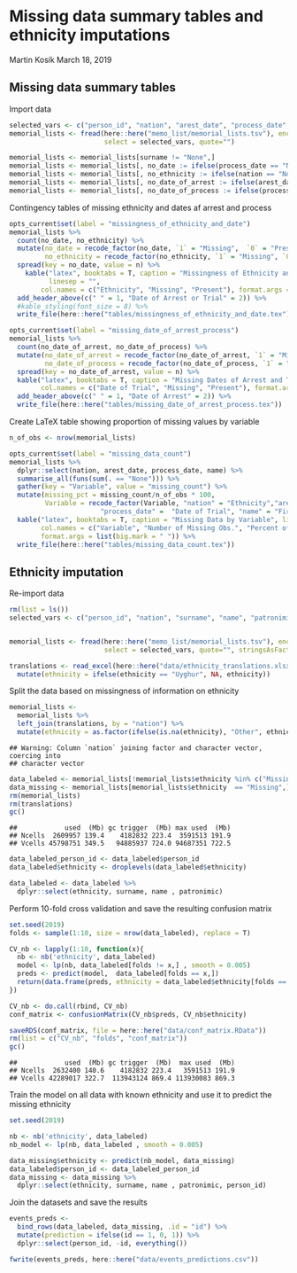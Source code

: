 Missing data summary tables and ethnicity imputations
================
Martin Kosík
March 18, 2019

Missing data summary tables
---------------------------

Import data

``` r
selected_vars <- c("person_id", "nation", "arest_date", "process_date", "surname", "name")
memorial_lists <- fread(here::here("memo_list/memorial_lists.tsv"), encoding="UTF-8", sep="\t", 
                        select = selected_vars, quote="")

memorial_lists <- memorial_lists[surname != "None",]
memorial_lists <- memorial_lists[, no_date := ifelse(process_date == "None" & arest_date == "None", 1, 0)]
memorial_lists <- memorial_lists[, no_ethnicity := ifelse(nation == "None", 1, 0)]
memorial_lists <- memorial_lists[, no_date_of_arrest := ifelse(arest_date == "None", 1, 0)]
memorial_lists <- memorial_lists[, no_date_of_process := ifelse(process_date == "None", 1, 0)]
```

Contingency tables of missing ethnicity and dates af arrest and process

``` r
opts_current$set(label = "missingness_of_ethnicity_and_date")
memorial_lists %>% 
  count(no_date, no_ethnicity) %>% 
  mutate(no_date = recode_factor(no_date, `1` = "Missing",  `0` = "Present"),
         no_ethnicity = recode_factor(no_ethnicity, `1` = "Missing", `0` = "Present")) %>% 
  spread(key = no_date, value = n) %>% 
    kable("latex", booktabs = T, caption = "Missingness of Ethnicity and Dates of Arrest and Trial",
          linesep = "",
        col.names = c("Ethnicity", "Missing", "Present"), format.args = list(big.mark = " ")) %>% 
  add_header_above(c(" " = 1, "Date of Arrest or Trial" = 2)) %>% 
  #kable_styling(font_size = 8) %>% 
  write_file(here::here("tables/missingness_of_ethnicity_and_date.tex"))

opts_current$set(label = "missing_date_of_arrest_process")
memorial_lists %>% 
  count(no_date_of_arrest, no_date_of_process) %>% 
  mutate(no_date_of_arrest = recode_factor(no_date_of_arrest, `1` = "Missing",  `0` = "Present"),
         no_date_of_process = recode_factor(no_date_of_process, `1` = "Missing", `0` = "Present")) %>% 
  spread(key = no_date_of_arrest, value = n) %>% 
  kable("latex", booktabs = T, caption = "Missing Dates of Arrest and Trial", linesep = "",
        col.names = c("Date of Trial", "Missing", "Present"), format.args = list(big.mark = " ")) %>% 
  add_header_above(c(" " = 1, "Date of Arrest" = 2)) %>% 
  write_file(here::here("tables/missing_date_of_arrest_process.tex"))
```

Create LaTeX table showing proportion of missing values by variable

``` r
n_of_obs <- nrow(memorial_lists)

opts_current$set(label = "missing_data_count")
memorial_lists %>% 
  dplyr::select(nation, arest_date, process_date, name) %>% 
  summarise_all(funs(sum(. == "None"))) %>% 
  gather(key = "Variable", value = "missing_count") %>% 
  mutate(missing_pct = missing_count/n_of_obs * 100,
         Variable = recode_factor(Variable, "nation" = "Ethnicity","arest_date" = "Date of Arrest", 
                       "process_date" =  "Date of Trial", "name" = "First Name", "surname" = "Surname")) %>% 
  kable("latex", booktabs = T, caption = "Missing Data by Variable", linesep = "", digits = 2,
        col.names = c("Variable", "Number of Missing Obs.", "Percent of Missing Obs."),
        format.args = list(big.mark = " ")) %>% 
  write_file(here::here("tables/missing_data_count.tex"))
```

Ethnicity imputation
--------------------

Re-import data

``` r
rm(list = ls())
selected_vars <- c("person_id", "nation", "surname", "name", "patronimic")


memorial_lists <- fread(here::here("memo_list/memorial_lists.tsv"), encoding="UTF-8", sep="\t", 
                        select = selected_vars, quote="", stringsAsFactors = TRUE)

translations <- read_excel(here::here("data/ethnicity_translations.xlsx")) %>% 
  mutate(ethnicity = ifelse(ethnicity == "Uyghur", NA, ethnicity))
```

Split the data based on missingness of information on ethnicity

``` r
memorial_lists <-
  memorial_lists %>% 
  left_join(translations, by = "nation") %>% 
  mutate(ethnicity = as.factor(ifelse(is.na(ethnicity), "Other", ethnicity)))  
```

    ## Warning: Column `nation` joining factor and character vector, coercing into
    ## character vector

``` r
data_labeled <- memorial_lists[!memorial_lists$ethnicity %in% c("Missing", "Other"),]
data_missing <- memorial_lists[memorial_lists$ethnicity  == "Missing",]
rm(memorial_lists)
rm(translations)
gc()
```

    ##            used  (Mb) gc trigger  (Mb) max used  (Mb)
    ## Ncells  2609957 139.4    4182832 223.4  3591513 191.9
    ## Vcells 45798751 349.5   94885937 724.0 94687351 722.5

``` r
data_labeled_person_id <- data_labeled$person_id
data_labeled$ethnicity <- droplevels(data_labeled$ethnicity)

data_labeled <- data_labeled %>% 
  dplyr::select(ethnicity, surname, name , patronimic)
```

Perform 10-fold cross validation and save the resulting confusion matrix

``` r
set.seed(2019)
folds <- sample(1:10, size = nrow(data_labeled), replace = T)

CV_nb <- lapply(1:10, function(x){ 
  nb <- nb('ethnicity', data_labeled)
  model <- lp(nb, data_labeled[folds != x,] , smooth = 0.005)
  preds <- predict(model,  data_labeled[folds == x,])
  return(data.frame(preds, ethnicity = data_labeled$ethnicity[folds == x]))
})

CV_nb <- do.call(rbind, CV_nb)
conf_matrix <- confusionMatrix(CV_nb$preds, CV_nb$ethnicity)

saveRDS(conf_matrix, file = here::here("data/conf_matrix.RData"))
rm(list = c("CV_nb", "folds", "conf_matrix"))
gc()
```

    ##            used  (Mb) gc trigger  (Mb)  max used  (Mb)
    ## Ncells  2632400 140.6    4182832 223.4   3591513 191.9
    ## Vcells 42289017 322.7  113943124 869.4 113930083 869.3

Train the model on all data with known ethnicity and use it to predict the missing ethnicity

``` r
set.seed(2019)

nb <- nb('ethnicity', data_labeled)
nb_model <- lp(nb, data_labeled , smooth = 0.005)

data_missing$ethnicity <- predict(nb_model, data_missing)
data_labeled$person_id <- data_labeled_person_id
data_missing <- data_missing %>% 
  dplyr::select(ethnicity, surname, name , patronimic, person_id)
```

Join the datasets and save the results

``` r
events_preds <- 
  bind_rows(data_labeled, data_missing, .id = "id") %>% 
  mutate(prediction = ifelse(id == 1, 0, 1)) %>% 
  dplyr::select(person_id, -id, everything())

fwrite(events_preds, here::here("data/events_predictions.csv"))
```
